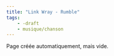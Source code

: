 ```yaml
---
title: "Link Wray - Rumble"
tags:
    - -draft
    - musique/chanson
---
```


Page créée automatiquement, mais vide.

